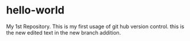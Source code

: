 # hello-world
My 1st Repository. This is my first usage of git hub version control.
this is the new edited text in the new branch addition.
